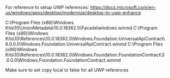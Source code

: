 For reference to setup UWP references:
https://docs.microsoft.com/en-us/windows/apps/desktop/modernize/desktop-to-uwp-enhance

C:\Program Files (x86)\Windows Kits\10\UnionMetadata\10.0.18362.0\Facade\windows.winmd
C:\Program Files (x86)\Windows Kits\10\References\10.0.18362.0\Windows.Foundation.UniversalApiContract\8.0.0.0\Windows.Foundation.UniversalApiContract.winmd
C:\Program Files (x86)\Windows Kits\10\References\10.0.18362.0\Windows.Foundation.FoundationContract\3.0.0.0\Windows.Foundation.FoundationContract.winmd

Make sure to set copy local to false for all UWP references
